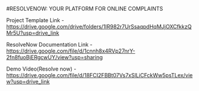 #RESOLVENOW: YOUR PLATFORM FOR ONLINE COMPLAINTS

Project Template Link - 
https://drive.google.com/drive/folders/1lR982r7UrSsaqpdHqMJjOXCfkkzQMr5U?usp=drive_link

ResolveNow Documentation Link - 
https://drive.google.com/file/d/1cnnh8x4RVp27nrY-2fn8fuoBjERgcwUY/view?usp=sharing

Demo Video(Resolve now) - 
https://drive.google.com/file/d/18FCI2FBBt07Vs7xSlLiCFckWw5psTLex/view?usp=drive_link
